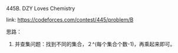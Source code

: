 445B. DZY Loves Chemistry

link: https://codeforces.com/contest/445/problem/B



思路：

1. 并查集问题：找到不同的集合，２^(每个集合个数-1)，再乘起来即可。



```

```


